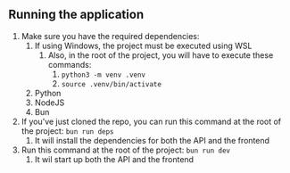 ## Running the application

1. Make sure you have the required dependencies:
   1. If using Windows, the project must be executed using WSL
      1. Also, in the root of the project, you will have to execute these commands:
         1. `python3 -m venv .venv`
         2. `source .venv/bin/activate`
   2. Python
   3. NodeJS
   4. Bun
2. If you've just cloned the repo, you can run this command at the root of the project: `bun run deps`
   1. It will install the dependencies for both the API and the frontend
3. Run this command at the root of the project: `bun run dev`
   1. It wil start up both the API and the frontend
